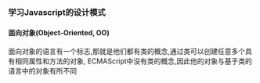 ### 学习Javascript的设计模式


#### 面向对象(Object-Oriented, OO)
面向对象的语言有一个标志,那就是他们都有类的概念,通过类可以创建任意多个具有相同属性和方法的对象, ECMAScript中没有类的概念,因此他的对象与基于类的语言中的对象有所不同

